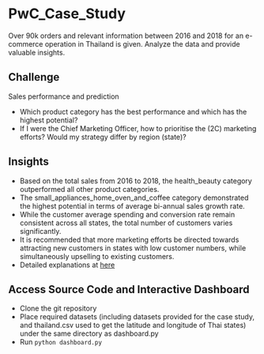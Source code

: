 # PwC_Case_Study
Over 90k orders and relevant information between 2016 and 2018 for an e-commerce operation in Thailand is given. Analyze the data and provide valuable insights.

## Challenge
Sales performance and prediction
- Which product category has the best performance and which has the highest potential?
- If I were the Chief Marketing Officer, how to prioritise the (2C) marketing efforts? Would my strategy differ by region (state)?

## Insights
- Based on the total sales from 2016 to 2018, the health_beauty category outperformed all other product categories.
- The small_appliances_home_oven_and_coffee category demonstrated the highest potential in terms of average bi-annual sales growth rate.
- While the customer average spending and conversion rate remain consistent across all states, the total number of customers varies significantly.
- It is recommended that more marketing efforts be directed towards attracting new customers in states with low customer numbers, while simultaneously upselling to existing customers.
- Detailed explanations at [here](https://docs.google.com/presentation/d/1TJ-HXM40_bP2mPDdzPlSiVVkkXbtXDAtQCDe1RdYEbU/edit?usp=share_link)

## Access Source Code and Interactive Dashboard
- Clone the git repository
- Place required datasets (including datasets provided for the case study, and thailand.csv used to get the latitude and longitude of Thai states) under the same directory as dashboard.py
- Run `python dashboard.py`
